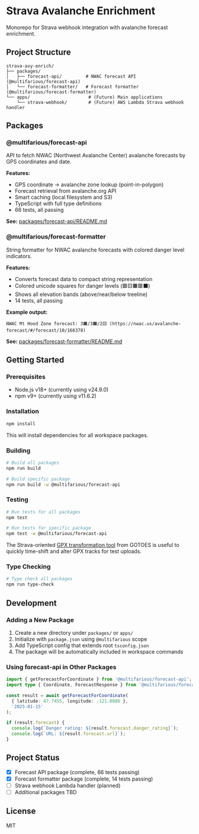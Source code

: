 # Strava Avalanche Enrichment

Monorepo for Strava webhook integration with avalanche forecast enrichment.

## Project Structure

```
strava-avy-enrich/
├── packages/
│   ├── forecast-api/         # NWAC forecast API (@multifarious/forecast-api)
│   └── forecast-formatter/   # Forecast formatter (@multifarious/forecast-formatter)
└── apps/                      # (Future) Main applications
    └── strava-webhook/        # (Future) AWS Lambda Strava webhook handler
```

## Packages

### @multifarious/forecast-api

API to fetch NWAC (Northwest Avalanche Center) avalanche forecasts by GPS coordinates and date.

**Features:**
- GPS coordinate → avalanche zone lookup (point-in-polygon)
- Forecast retrieval from avalanche.org API
- Smart caching (local filesystem and S3)
- TypeScript with full type definitions
- 66 tests, all passing

**See:** [packages/forecast-api/README.md](packages/forecast-api/README.md)

### @multifarious/forecast-formatter

String formatter for NWAC avalanche forecasts with colored danger level indicators.

**Features:**
- Converts forecast data to compact string representation
- Colored unicode squares for danger levels (🟩🟨🟧🟥⬛)
- Shows all elevation bands (above/near/below treeline)
- 14 tests, all passing

**Example output:**
```
NWAC Mt Hood Zone forecast: 3🟧/3🟧/2🟨 (https://nwac.us/avalanche-forecast/#/forecast/10/166378)
```

**See:** [packages/forecast-formatter/README.md](packages/forecast-formatter/README.md)

## Getting Started

### Prerequisites

- Node.js v18+ (currently using v24.9.0)
- npm v9+ (currently using v11.6.2)

### Installation

```bash
npm install
```

This will install dependencies for all workspace packages.

### Building

```bash
# Build all packages
npm run build

# Build specific package
npm run build -w @multifarious/forecast-api
```

### Testing

```bash
# Run tests for all packages
npm test

# Run tests for specific package
npm test -w @multifarious/forecast-api
```

The Strava-oriented [GPX transformation tool](https://gotoes.org/strava/Add_Timestamps_To_GPX.php) from GOTOES is useful to quickly time-shift and alter GPX tracks for test uploads.

### Type Checking

```bash
# Type check all packages
npm run type-check
```

## Development

### Adding a New Package

1. Create a new directory under `packages/` or `apps/`
2. Initialize with `package.json` using `@multifarious` scope
3. Add TypeScript config that extends root `tsconfig.json`
4. The package will be automatically included in workspace commands

### Using forecast-api in Other Packages

```typescript
import { getForecastForCoordinate } from '@multifarious/forecast-api';
import type { Coordinate, ForecastResponse } from '@multifarious/forecast-api';

const result = await getForecastForCoordinate(
  { latitude: 47.7455, longitude: -121.0886 },
  '2025-01-15'
);

if (result.forecast) {
  console.log(`Danger rating: ${result.forecast.danger_rating}`);
  console.log(`URL: ${result.forecast.url}`);
}
```

## Project Status

- [x] Forecast API package (complete, 66 tests passing)
- [x] Forecast formatter package (complete, 14 tests passing)
- [ ] Strava webhook Lambda handler (planned)
- [ ] Additional packages TBD

## License

MIT

